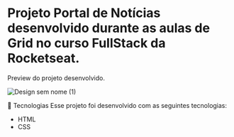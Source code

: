 # Projeto Portal de Notícias desenvolvido durante as aulas de Grid no curso FullStack da Rocketseat.

Preview do projeto desenvolvido.

![Design sem nome (1)](https://github.com/user-attachments/assets/4b991bf1-a64f-42b1-802b-b3ebbe1091f7)

🚀 Tecnologias
Esse projeto foi desenvolvido com as seguintes tecnologias:

- HTML
- CSS
